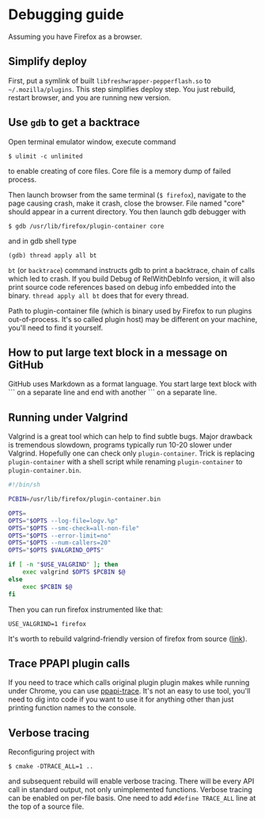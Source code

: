 # Debugging guide

Assuming you have Firefox as a browser.

## Simplify deploy

First, put a symlink of built `libfreshwrapper-pepperflash.so` to `~/.mozilla/plugins`.
This step simplifies deploy step. You just rebuild, restart browser, and you are running
new version.

## Use `gdb` to get a backtrace

Open terminal emulator window, execute command
```
$ ulimit -c unlimited
```
to enable creating of core files. Core file is a memory dump of failed process.

Then launch browser from the same terminal (`$ firefox`), navigate to the page causing crash,
make it crash, close the browser. File named "core" should appear in a current directory. You then
launch gdb debugger with
```
$ gdb /usr/lib/firefox/plugin-container core
```
and in gdb shell type
```
(gdb) thread apply all bt
```
`bt` (or `backtrace`) command instructs gdb to print a backtrace, chain of calls which led to
crash. If you build Debug of RelWithDebInfo version, it will also print source code references
based on debug info embedded into the binary. `thread apply all bt` does that for every thread.

Path to plugin-container file (which is binary used by Firefox to run plugins out-of-process. It's
so called plugin host) may be different on your machine, you'll need to find it yourself.

## How to put large text block in a message on GitHub

GitHub uses Markdown as a format language. You start large text block with \`\`\` on a separate
line and end with another \`\`\` on a separate line.

## Running under Valgrind

Valgrind is a great tool which can help to find subtle bugs. Major drawback is tremendous slowdown,
programs typically run 10-20 slower under Valgrind. Hopefully one can check only `plugin-container`.
Trick is replacing `plugin-container` with a shell script while renaming `plugin-container` to
`plugin-container.bin`.

```sh
#!/bin/sh

PCBIN=/usr/lib/firefox/plugin-container.bin

OPTS=
OPTS="$OPTS --log-file=logv.%p"
OPTS="$OPTS --smc-check=all-non-file"
OPTS="$OPTS --error-limit=no"
OPTS="$OPTS --num-callers=20"
OPTS="$OPTS $VALGRIND_OPTS"

if [ -n "$USE_VALGRIND" ]; then
    exec valgrind $OPTS $PCBIN $@
else
    exec $PCBIN $@
fi
```

Then you can run firefox instrumented like that:
```
USE_VALGRIND=1 firefox
```
It's worth to rebuild valgrind-friendly version of firefox from source
([link](https://developer.mozilla.org/en-US/docs/Mozilla/Testing/Valgrind)).


## Trace PPAPI plugin calls

If you need to trace which calls original plugin plugin makes while running under Chrome, you can
use [ppapi-trace](https://github.com/i-rinat/ppapi-trace). It's not an easy to use tool, you'll
need to dig into code if you want to use it for anything other than just printing function names
to the console.

## Verbose tracing

Reconfiguring project with
```
$ cmake -DTRACE_ALL=1 ..
```
and subsequent rebuild will enable verbose tracing. There will be every API call in standard output,
not only unimplemented functions. Verbose tracing can be enabled on per-file basis. One need to add
`#define TRACE_ALL` line at the top of a source file.
